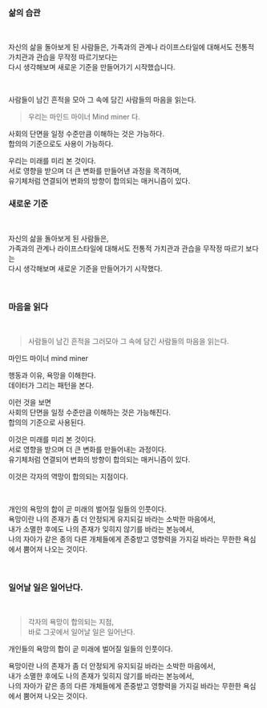 # 
<br>

### 삶의 습관

<br>

자신의 삶을 돌아보게 된 사람들은, 가족과의 관계나 라이프스타일에 대해서도 전통적 가치관과 관습을 무작정 따르기보다는<br>다시 생각해보며 새로운 기준을 만들어가기 시작했습니다.<br>

<br>

사람들이 남긴 흔적을 모아 그 속에 담긴 사람들의 마음을 읽는다.<br>

> 우리는 마인드 마이너 Mind miner 다.

사회의 단면을 일정 수준만큼 이해하는 것은 가능하다.<br>
합의의 기준으로도 사용이 가능하다.<br>

우리는 미래를 미리 본 것이다.<br>
서로 영향을 받으며 더 큰 변화를 만들어낸 과정을 목격하며,<br>
유기체처럼 연결되어 변화의 방향이 합의되는 매커니즘이 있다.<br>


### 새로운 기준
<br>

자신의 삶을 돌아보게 된 사람들은,<br>
가족과의 관계나 라이프스타일에 대해서도 전통적 가치관과 관습을 무작정 따르기 보다는 <br>
다시 생각해보며 새로운 기준을 만들어가기 시작했다.<br>

<br>

### 마음을 읽다

<br>

> 사람들이 남긴 흔적을 그러모아 그 속에 담긴 사람들의 마음을 읽는다.

마인드 마이너 mind miner<br>

행동과 이유, 욕망을 이해한다.<br>
데이터가 그리는 패턴을 본다.<br>

이런 것을 보면<br>
사회의 단면을 일정 수준만큼 이해하는 것은 가능해진다.<br>
합의의 기준으로 사용된다.<br>

이것은 미래를 미리 본 것이다.<br>
서로 영향을 받으며 더 큰 변화를 만들어내는 과정이다.<br>
유기체처럼 연결되어 변화의 방향이 합의되는 매커니즘이 있다.<br>

이것은 각자의 역망이 합의되는 지점이다.<br>

<br>

개인의 욕망의 합이 곧 미래의 벌어질 일들의 인풋이다.<br>
욕망이란 나의 존재가 좀 더 안정되게 유지되길 바라는 소박한 마음에서,<br>
내가 소멸한 후에도 나의 존재가 잊히지 않기를 바라는 본능에서,<br>
나의 자아가 같은 종의 다른 개체들에게 존중받고 영향력을 가지길 바라는 무한한 욕심에서 뿜어져 나오는 것이다.<br>


<br>

### 일어날 일은 일어난다.

<br>

> 각자의 욕망이 합의되는 지점, <br>바로 그곳에서 일어날 일은 일어난다.

개인들의 욕망의 합이 곧 미래에 벌어질 일들의 인풋이다.<br>

욕망이란 나의 존재가 좀 더 안정되게 유지되길 바라는 소박한 마음에서, <br>내가 소멸한 후에도 나의 존재가 잊히지 않기를 바라는 본능에서, <br>나의 자아가 같은 종의 다른 개체들에게 존중받고 영향력을 가지길 바라는 무한한 욕심에서 뿜어져 나오는 것이다.<br>
